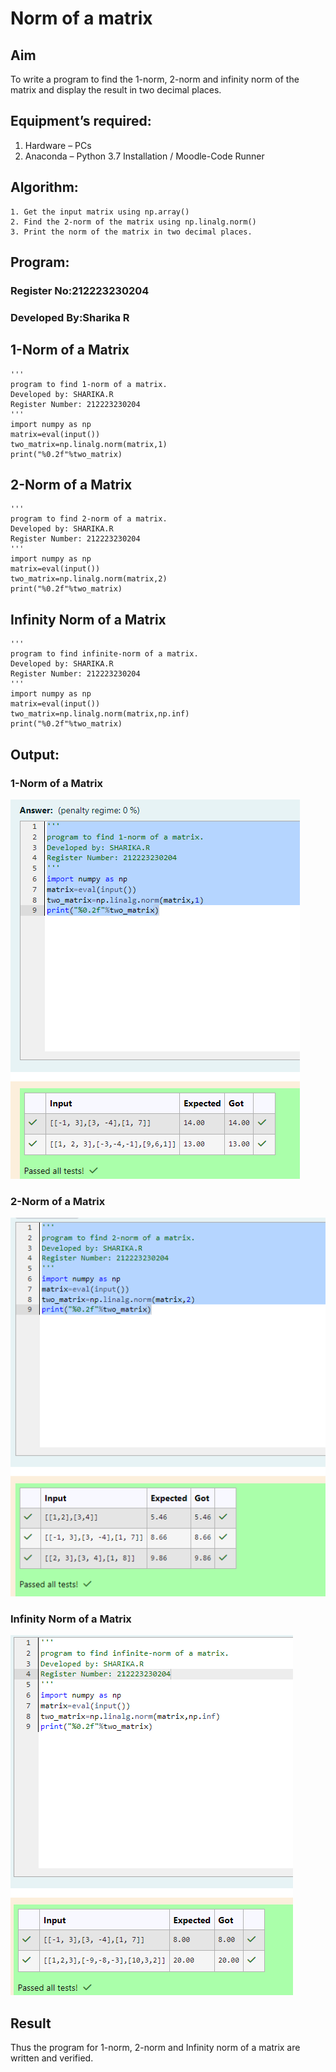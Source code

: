# Norm of a matrix
## Aim
To write a program to find the 1-norm, 2-norm and infinity norm of the matrix and display the result in two decimal places.
## Equipment’s required:
1.	Hardware – PCs
2.	Anaconda – Python 3.7 Installation / Moodle-Code Runner
## Algorithm:
	1. Get the input matrix using np.array()   
    2. Find the 2-norm of the matrix using np.linalg.norm()
	3. Print the norm of the matrix in two decimal places.
## Program:
### Register No:212223230204
### Developed By:Sharika R
## 1-Norm of a Matrix
```
'''
program to find 1-norm of a matrix.
Developed by: SHARIKA.R
Register Number: 212223230204
'''
import numpy as np
matrix=eval(input())
two_matrix=np.linalg.norm(matrix,1)
print("%0.2f"%two_matrix)
```


## 2-Norm of a Matrix
```
'''
program to find 2-norm of a matrix.
Developed by: SHARIKA.R
Register Number: 212223230204
'''
import numpy as np
matrix=eval(input())
two_matrix=np.linalg.norm(matrix,2)
print("%0.2f"%two_matrix)
```


## Infinity Norm of a Matrix
```
'''
program to find infinite-norm of a matrix.
Developed by: SHARIKA.R
Register Number: 212223230204
'''
import numpy as np
matrix=eval(input())
two_matrix=np.linalg.norm(matrix,np.inf)
print("%0.2f"%two_matrix)
```


## Output:
### 1-Norm of a Matrix
![alt text](image.png)

### 2-Norm of a Matrix
![alt text](image-1.png)

### Infinity Norm of a Matrix
![alt text](image-2.png)

## Result
Thus the program for 1-norm, 2-norm and Infinity norm of a matrix are written and verified.
